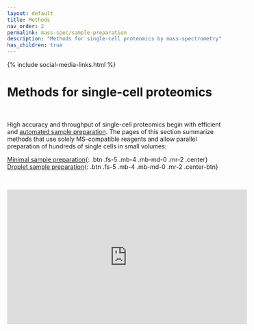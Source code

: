 ```yaml
---
layout: default
title: Methods
nav_order: 2
permalink: mass-spec/sample-preparation
description: "Methods for single-cell proteomics by mass-spectrometry"
has_children: true
---
```

{% include social-media-links.html %}

# Methods for single-cell proteomics

&nbsp;

High accuracy and throughput of single-cell proteomics begin with efficient and [automated sample preparation](https://sample-prep.slavovlab.net/). The pages of this section summarize methods that use solely MS-compatible reagents and allow parallel preparation of hundreds of single cells in small volumes:

[Minimal sample preparation](https://sample-prep.slavovlab.net/mass-spec/mPOP){: .btn .fs-5 .mb-4 .mb-md-0 .mr-2 .center} &nbsp;
[Droplet sample preparation](https://sample-prep.slavovlab.net/POP){: .btn .fs-5 .mb-4 .mb-md-0 .mr-2 .center-btn}

&nbsp;

<iframe width="560" height="315" align="center" src="https://www.youtube.com/embed/chinY96ngi0" title="YouTube video player" frameborder="0" allow="accelerometer; autoplay; clipboard-write; encrypted-media; gyroscope; picture-in-picture" allowfullscreen></iframe>
